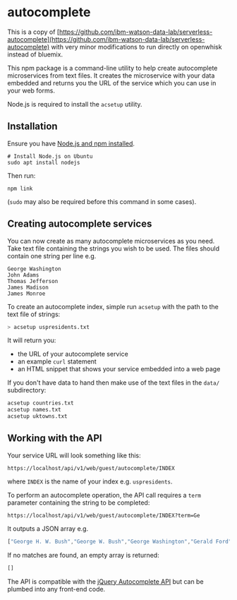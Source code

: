 # autocomplete

This is a copy of [https://github.com/ibm-watson-data-lab/serverless-autocomplete](https://github.com/ibm-watson-data-lab/serverless-autocomplete) with very minor modifications to run directly on openwhisk instead of bluemix.

This npm package is a command-line utility to help create autocomplete microservices from text files. It creates the microservice with your data embedded and returns you the URL of the service which you can use in your web forms. 

Node.js is required to install the `acsetup` utility.

## Installation

Ensure you have [Node.js and npm installed](https://nodejs.org/en/download/).
```
# Install Node.js on Ubuntu
sudo apt install nodejs
```

Then run:

```
npm link
```

(`sudo` may also be required before this command in some cases).

## Creating autocomplete services

You can now create as many autocomplete microservices as you need. Take text file containing the strings you wish to be used. The files should contain one string per line e.g.

```
George Washington
John Adams
Thomas Jefferson
James Madison
James Monroe
```

To create an autocomplete index, simple run `acsetup` with the path to the text file of strings:

```sh
> acsetup uspresidents.txt
```

It will return you:

- the URL of your autocomplete service
- an example `curl` statement
- an HTML snippet that shows your service embedded into a web page

If you don't have data to hand then make use of the text files in the `data/` subdirectory:

```sh
acsetup countries.txt
acsetup names.txt
acsetup uktowns.txt
```

## Working with the API

Your service URL will look something like this:

    https://localhost/api/v1/web/guest/autocomplete/INDEX

where `INDEX` is the name of your index e.g. `uspresidents`.

To perform an autocomplete operation, the API call requires a `term` parameter containing the string to be completed:

    https://localhost/api/v1/web/guest/autocomplete/INDEX?term=Ge

It outputs a JSON array e.g.

```js
["George H. W. Bush","George W. Bush","George Washington","Gerald Ford"]
```

If no matches are found, an empty array is returned:

```js
[]
```

The API is compatible with the [jQuery Autocomplete API](http://api.jqueryui.com/autocomplete/) but can be plumbed into any front-end code.






